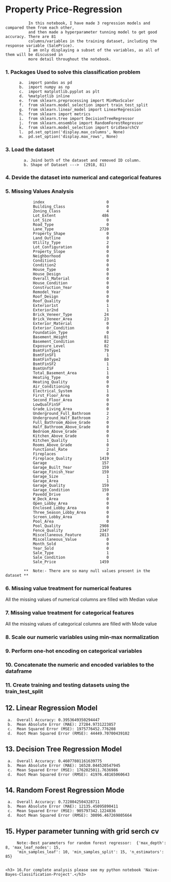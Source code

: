   <h1> Property Price-Regression </h1>
    
              In this notebook, I have made 3 regression models and compared them from each other, 
              and then made a hyperparameter tunning model to get good accuracy. There are 81 
              columns/variables in the training dataset, including the response variable (SalePrice). 
              I am only displaying a subset of the variables, as all of them will be discussed in 
              more detail throughout the notebook.
    
  <h3>  1. Packages Used to solve this classification problem </h3>
    
          a.  import pandas as pd
          b.  import numpy as np
          c.  import matplotlib.pyplot as plt
          d.  %matplotlib inline
          e.  from sklearn.preprocessing import MinMaxScaler
          f.  from sklearn.model_selection import train_test_split
          g.  from sklearn.linear_model import LinearRegression
          h.  from sklearn import metrics
          i.  from sklearn.tree import DecisionTreeRegressor
          j.  from sklearn.ensemble import RandomForestRegressor
          k.  from sklearn.model_selection import GridSearchCV
          l.  pd.set_option('display.max_columns', None)
          m.  pd.set_option('display.max_rows', None)

  <h3>  3. Load the dataset </h3>
   
            a. Joind both of the dataset and removed ID column.
            b. Shape of Dataset --->  (2918, 81)

  <h3>  4. Devide the dataset into numerical and categorical features </h3>
    
  <h3>  5. Missing Values Analysis </h3>
    
                index                           0
                Building_Class                  0
                Zoning_Class                    4
                Lot_Extent                    486
                Lot_Size                        0
                Road_Type                       0
                Lane_Type                    2720
                Property_Shape                  0
                Land_Outline                    0
                Utility_Type                    2
                Lot_Configuration               0
                Property_Slope                  0
                Neighborhood                    0
                Condition1                      0
                Condition2                      0
                House_Type                      0
                House_Design                    0
                Overall_Material                0
                House_Condition                 0
                Construction_Year               0
                Remodel_Year                    0
                Roof_Design                     0
                Roof_Quality                    0
                Exterior1st                     1
                Exterior2nd                     1
                Brick_Veneer_Type              24
                Brick_Veneer_Area              23
                Exterior_Material               0
                Exterior_Condition              0
                Foundation_Type                 0
                Basement_Height                81
                Basement_Condition             82
                Exposure_Level                 82
                BsmtFinType1                   79
                BsmtFinSF1                      1
                BsmtFinType2                   80
                BsmtFinSF2                      1
                BsmtUnfSF                       1
                Total_Basement_Area             1
                Heating_Type                    0
                Heating_Quality                 0
                Air_Conditioning                0
                Electrical_System               1
                First_Floor_Area                0
                Second_Floor_Area               0
                LowQualFinSF                    0
                Grade_Living_Area               0
                Underground_Full_Bathroom       2
                Underground_Half_Bathroom       2
                Full_Bathroom_Above_Grade       0
                Half_Bathroom_Above_Grade       0
                Bedroom_Above_Grade             0
                Kitchen_Above_Grade             0
                Kitchen_Quality                 1
                Rooms_Above_Grade               0
                Functional_Rate                 2
                Fireplaces                      0
                Fireplace_Quality            1419
                Garage                        157
                Garage_Built_Year             159
                Garage_Finish_Year            159
                Garage_Size                     1
                Garage_Area                     1
                Garage_Quality                159
                Garage_Condition              159
                Pavedd_Drive                    0
                W_Deck_Area                     0
                Open_Lobby_Area                 0
                Enclosed_Lobby_Area             0
                Three_Season_Lobby_Area         0
                Screen_Lobby_Area               0
                Pool_Area                       0
                Pool_Quality                 2908
                Fence_Quality                2347
                Miscellaneous_Feature        2813
                Miscellaneous_Value             0
                Month_Sold                      0
                Year_Sold                       0
                Sale_Type                       1
                Sale_Condition                  0
                Sale_Price                   1459
                
            **  Note:- There are so many null values present in the dataset **
 
<h3>    6. Missing value treatment for numerical features</h3>
        All the missing values of numerical columns are filled with Median value 
    
<h3>    7. Missing value treatment for categorical features</h3>
        All the missing values of categorical columns are filled with Mode value
        
<h3>    8. Scale our numeric variables using min-max normalization </h3>
 
 <h3>   9. Perform one-hot encoding on categorical variables </h3>      
 
 <h3>  10. Concatenate the numeric and encoded variables to the dataframe </h3>   
 
 <h3>  11. Create training and testing datasets using the train_test_split </h3> 
 
 
 
 <h2>  12. Linear Regression Model </h2> 
 
     a.  Overall Accuracy: 0.3953649350294447
     b.  Mean Absolute Error (MAE): 27284.9731223857 
     c.  Mean Squared Error (MSE): 1975776452.776208 
     d.  Root Mean Squared Error (RMSE): 44449.70700439102
 
 
  <h2>  13. Decision Tree Regression Model </h2> 
 
     a.  Overall Accuracy: 0.46077801161639775
     b.  Mean Absolute Error (MAE): 16528.044520547945
     c.  Mean Squared Error (MSE): 1762025011.7636986
     d.  Root Mean Squared Error (RMSE): 41976.48165060643
     
     
  <h2>  14. Random Forest Regression Mode </h2> 
 
     a.  Overall Accuracy: 0.7228042504328711
     b.  Mean Absolute Error (MAE): 12135.45095890411
     c.  Mean Squared Error (MSE): 905797342.1224836
     d.  Root Mean Squared Error (RMSE): 30096.467269805664
     
   
   
   <h2>  15.  Hyper parameter tunning with grid serch cv </h2>
   
         Note:-Best parameters for random forest regressor:  {'max_depth': 8, 'max_leaf_nodes': 15, 
         'min_samples_leaf': 10, 'min_samples_split': 15, 'n_estimators': 85}  
 

    <h3> 16.For complete analysis please see my python notebook 'Naive-Bayes-Classification-Project'.</h3>
